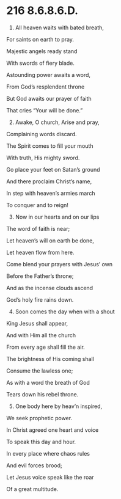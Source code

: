 # 216 8.6.8.6.D.

1.  All heaven waits with bated breath,

For saints on earth to pray.

Majestic angels ready stand

With swords of fiery blade.

Astounding power awaits a word,

From God’s resplendent throne

But God awaits our prayer of faith

That cries “Your will be done.”

2.  Awake, O church, Arise and pray,

Complaining words discard.

The Spirit comes to fill your mouth

With truth, His mighty sword.

Go place your feet on Satan’s ground

And there proclaim Christ’s name,

In step with heaven’s armies march

To conquer and to reign!

3.  Now in our hearts and on our lips

The word of faith is near;

Let heaven’s will on earth be done,

Let heaven flow from here.

Come blend your prayers with Jesus’ own

Before the Father’s throne;

And as the incense clouds ascend

God’s holy fire rains down.

4.  Soon comes the day when with a shout

King Jesus shall appear,

And with Him all the church

From every age shall fill the air.

The brightness of His coming shall

Consume the lawless one;

As with a word the breath of God

Tears down his rebel throne.

5.  One body here by heav’n inspired,

We seek prophetic power.

In Christ agreed one heart and voice

To speak this day and hour.

In every place where chaos rules

And evil forces brood;

Let Jesus voice speak like the roar

Of a great multitude.

